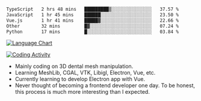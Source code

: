 <!--START_SECTION:waka-->

```txt
TypeScript   2 hrs 48 mins   █████████▒░░░░░░░░░░░░░░░   37.57 %
JavaScript   1 hr 45 mins    ██████░░░░░░░░░░░░░░░░░░░   23.50 %
Vue.js       1 hr 41 mins    █████▓░░░░░░░░░░░░░░░░░░░   22.66 %
Other        32 mins         █▓░░░░░░░░░░░░░░░░░░░░░░░   07.24 %
Python       17 mins         █░░░░░░░░░░░░░░░░░░░░░░░░   03.84 %
```

<!--END_SECTION:waka-->

<!--START_SECTION:waka_lang_chart_svg-->
[![Language Chart](https://wakatime.com/share/@DYPro_MIKE/13ed6aa1-fa8f-42b5-8fa7-97c58e94375f.svg)](https://wakatime.com)
<!--END_SECTION:waka_lang_chart_svg-->

<!--START_SECTION:waka_coding_activity_svg-->
[![Coding Activity](https://wakatime.com/share/@DYPro_MIKE/2224f81a-edc4-46bb-b59e-25de5147ed15.svg)](https://wakatime.com)
<!--END_SECTION:waka_coding_activity_svg-->

<!--
**0x11111111/0x11111111** is a ✨ _special_ ✨ repository because its `README.md` (this file) appears on your GitHub profile.

Here are some ideas to get you started:

- 🔭 I’m currently working on ...
- 🌱 I’m currently learning ...
- 👯 I’m looking to collaborate on ...
- 🤔 I’m looking for help with ...
- 💬 Ask me about ...
- 📫 How to reach me: ...
- 😄 Pronouns: ...
- ⚡ Fun fact: ...
-->
- Mainly coding on 3D dental mesh manipulation.
- Learning MeshLib, CGAL, VTK, Libigl, Electron, Vue, etc.
- Currently learning to develop Electron app with Vue.
- Never thought of becoming a frontend developer one day. To be honest, this process is much more interesting than I expected.
